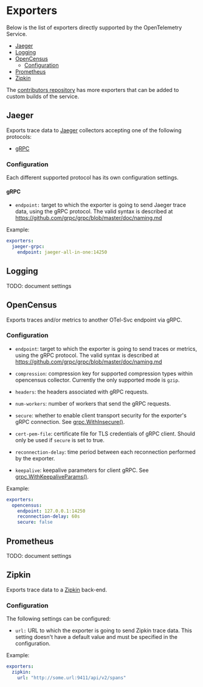 # Exporters

Below is the list of exporters directly supported by the OpenTelemetry Service.

* [Jaeger](#jaeger)
* [Logging](#logging)
* [OpenCensus](#opencensus)
  * [Configuration](#opencensus-configuration)
* [Prometheus](#prometheus)
* [Zipkin](#zipkin)

The [contributors repository](https://github.com/open-telemetry/opentelemetry-service-contrib)
 has more exporters that can be added to custom builds of the service.

## <a name="jaeger"></a>Jaeger

Exports trace data to [Jaeger](https://www.jaegertracing.io/) collectors
accepting one of the following protocols:

* [gRPC](#jaeger-grpc)

### <a name="jaeger-configuration"></a>Configuration

Each different supported protocol has its own configuration settings.

#### <a name="jaeger-grpc"></a>gRPC

* `endpoint:` target to which the exporter is going to send Jaeger trace data,
using the gRPC protocol. The valid syntax is described at
https://github.com/grpc/grpc/blob/master/doc/naming.md

Example:

```yaml
exporters:
  jaeger-grpc:
    endpoint: jaeger-all-in-one:14250
```

## <a name="logging"></a>Logging
TODO: document settings

## <a name="opencensus"></a>OpenCensus
Exports traces and/or metrics to another OTel-Svc endpoint via gRPC.

### <a name="opencensus-configuration"></a>Configuration

* `endpoint`: target to which the exporter is going to send traces or metrics,
using the gRPC protocol. The valid syntax is described at
https://github.com/grpc/grpc/blob/master/doc/naming.md

* `compression`: compression key for supported compression types within
opencensus collector. Currently the only supported mode is `gzip`.

* `headers`: the headers associated with gRPC requests.

* `num-workers`: number of workers that send the gRPC requests.

* `secure`: whether to enable client transport security for the exporter's gRPC
connection. See [grpc.WithInsecure()](https://godoc.org/google.golang.org/grpc#WithInsecure).

* `cert-pem-file`: certificate file for TLS credentials of gRPC client. Should
only be used if `secure` is set to true.

* `reconnection-delay`: time period between each reconnection performed by the
exporter.

* `keepalive`: keepalive parameters for client gRPC. See
[grpc.WithKeepaliveParams()](https://godoc.org/google.golang.org/grpc#WithKeepaliveParams).

Example:

```yaml
exporters:
  opencensus:
    endpoint: 127.0.0.1:14250
    reconnection-delay: 60s
    secure: false
```

## <a name="prometheus"></a>Prometheus
TODO: document settings

## <a name="zipkin"></a>Zipkin
Exports trace data to a [Zipkin](https://zipkin.io/) back-end.

### Configuration

The following settings can be configured:

* `url:` URL to which the exporter is going to send Zipkin trace data. This
setting doesn't have a default value and must be specified in the configuration.

Example:

```yaml
exporters:
  zipkin:
    url: "http://some.url:9411/api/v2/spans"
```
